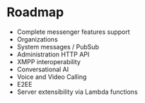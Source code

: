 # Roadmap

- Complete messenger features support
- Organizations
- System messages / PubSub
- Administration HTTP API
- XMPP interoperability
- Conversational AI
- Voice and Video Calling
- E2EE
- Server extensibility via Lambda functions
